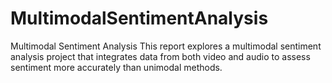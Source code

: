 # MultimodalSentimentAnalysis
Multimodal Sentiment Analysis This report explores a multimodal sentiment analysis project that integrates data from both video and audio to assess sentiment more accurately than unimodal methods. 
